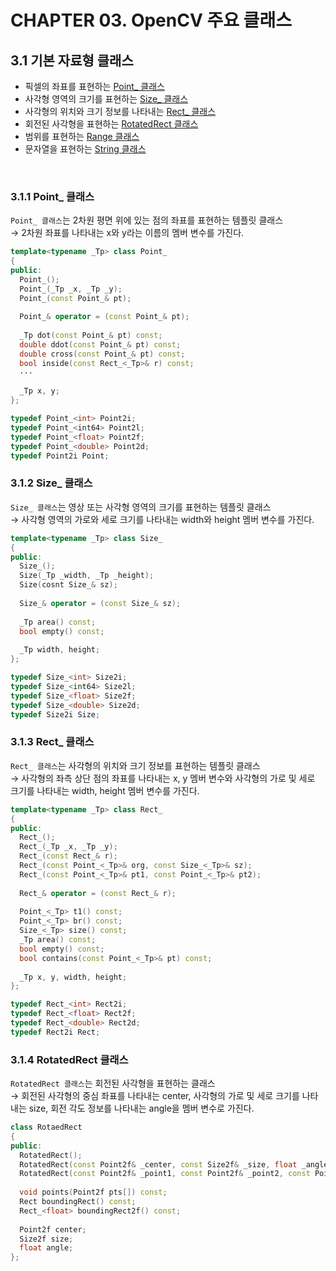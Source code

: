 # CHAPTER 03. OpenCV 주요 클래스

## 3.1 기본 자료형 클래스

* 픽셀의 좌표를 표현하는 [Point_ 클래스](#311-point_-%ED%81%B4%EB%9E%98%EC%8A%A4)
* 사각형 영역의 크기를 표현하는 [Size_ 클래스](#311-point_-%ED%81%B4%EB%9E%98%EC%8A%A4)
* 사각형의 위치와 크기 정보를 나타내는 [Rect_ 클래스]()
* 회전된 사각형을 표현하는 [RotatedRect 클래스]()
* 범위를 표현하는 [Range 클래스]()
* 문자열을 표현하는 [String 클래스]()

<br/>

### 3.1.1 Point_ 클래스

`Point_ 클래스`는 2차원 평면 위에 있는 점의 좌표를 표현하는 템플릿 클래스   
→ 2차원 좌표를 나타내는 x와 y라는 이름의 멤버 변수를 가진다.

```c++
template<typename _Tp> class Point_
{
public:
  Point_();
  Point_(_Tp _x, _Tp _y);
  Point_(const Point_& pt);
  
  Point_& operator = (const Point_& pt);
  
  _Tp dot(const Point_& pt) const;
  double ddot(const Point_& pt) const;
  double cross(const Point_& pt) const;
  bool inside(const Rect_<_Tp>& r) const;
  ···
  
  _Tp x, y;
};

typedef Point_<int> Point2i;
typedef Point_<int64> Point2l;
typedef Point_<float> Point2f;
typedef Point_<double> Point2d;
typedef Point2i Point;
```

### 3.1.2 Size_ 클래스
`Size_ 클래스`는 영상 또는 사각형 영역의 크기를 표현하는 템플릿 클래스   
→ 사각형 영역의 가로와 세로 크기를 나타내는 width와 height 멤버 변수를 가진다.

```c++
template<typename _Tp> class Size_
{
public:
  Size_();
  Size(_Tp _width, _Tp _height);
  Size(cosnt Size_& sz);
  
  Size_& operator = (const Size_& sz);
  
  _Tp area() const;
  bool empty() const;
  
  _Tp width, height;
};

typedef Size_<int> Size2i;
typedef Size_<int64> Size2l;
typedef Size_<float> Size2f;
typedef Size_<double> Size2d;
typedef Size2i Size;
```

### 3.1.3 Rect_ 클래스
`Rect_ 클래스`는 사각형의 위치와 크기 정보를 표현하는 템플릿 클래스   
→ 사각형의 좌측 상단 점의 좌표를 나타내는 x, y 멤버 변수와 사각형의 가로 및 세로 크기를 나타내는 width, height 멤버 변수를 가진다.

```c++
template<typename _Tp> class Rect_
{
public:
  Rect_();
  Rect_(_Tp _x, _Tp _y);
  Rect_(const Rect_& r);
  Rect_(const Point_<_Tp>& org, const Size_<_Tp>& sz);
  Rect_(const Point_<_Tp>& pt1, const Point_<_Tp>& pt2);
  
  Rect_& operator = (const Rect_& r);
  
  Point_<_Tp> t1() const;
  Point_<_Tp> br() const;
  Size_<_Tp> size() const;
  _Tp area() const;
  bool empty() const;
  bool contains(const Point_<_Tp>& pt) const;
  
  _Tp x, y, width, height;
};

typedef Rect_<int> Rect2i;
typedef Rect_<float> Rect2f;
typedef Rect_<double> Rect2d;
typedef Rect2i Rect;
```

### 3.1.4 RotatedRect 클래스
`RotatedRect 클래스`는 회전된 사각형을 표현하는 클래스   
→ 회전된 사각형의 중심 좌표를 나타내는 center, 사각형의 가로 및 세로 크기를 나타내는 size, 회전 각도 정보를 나타내는 angle을 멤버 변수로 가진다.

```c++
class RotaedRect
{
public:
  RotatedRect();
  RotatedRect(const Point2f& _center, const Size2f& _size, float _angle);
  RotatedRect(const Point2f& _point1, const Point2f& _point2, const Point2f& _point3);
  
  void points(Point2f pts[]) const;
  Rect boundingRect() const;
  Rect_<float> boundingRect2f() const;
  
  Point2f center;
  Size2f size;
  float angle;
};
```

